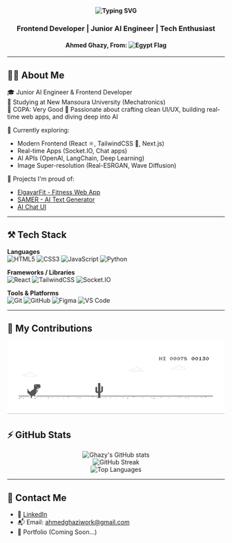 <p align="center">
  <strong>
    <img src="https://readme-typing-svg.demolab.com?font=Fira+Code&size=26&duration=3000&pause=1000&color=F7931E&center=true&vCenter=true&width=435&lines=Hey+%F0%9F%91%8B%2C+I'm+BinGhazy" alt="Typing SVG" />
  </strong>
</p>
<h3 align="center">Frontend Developer | Junior AI Engineer | Tech Enthusiast</h3>
<h4 align="center">
    <strong>Ahmed Ghazy, </strong> 
      <strong>From:</strong> <img src="https://media1.tenor.com/m/F18Rn-uObA0AAAAC/egypt-flag-gif.gif" alt="Egypt Flag" width="20" />
    </h4>

---

## 👨‍💻 About Me

🎓 Junior AI Engineer & Frontend Developer  
🏫 Studying at New Mansoura University (Mechatronics)  
🌟 CGPA: Very Good 
💼 Passionate about crafting clean UI/UX, building real-time web apps, and diving deep into AI

🧠 Currently exploring:  
- Modern Frontend (React ⚛️, TailwindCSS 💨, Next.js)  
- Real-time Apps (Socket.IO, Chat apps)  
- AI APIs (OpenAI, LangChain, Deep Learning)  
- Image Super-resolution (Real-ESRGAN, Wave Diffusion)

🚀 Projects I'm proud of:
- [ElgayarFit - Fitness Web App](https://github.com/binghazy/ElgayarFit-Fitness-Web-Application)
- [SAMER - AI Text Generator](https://github.com/binghazy/SAMER)
- [AI Chat UI](https://github.com/binghazy/Aichat-OpenAI-Frontend)

---

## ⚒️ Tech Stack

**Languages**  
![HTML5](https://img.shields.io/badge/html5-E34F26?style=flat&logo=html5&logoColor=white)
![CSS3](https://img.shields.io/badge/css3-1572B6?style=flat&logo=css3&logoColor=white)
![JavaScript](https://img.shields.io/badge/javascript-F7DF1E?style=flat&logo=javascript&logoColor=black)
![Python](https://img.shields.io/badge/python-3776AB?style=flat&logo=python&logoColor=white)

**Frameworks / Libraries**  
![React](https://img.shields.io/badge/react-61DAFB?style=flat&logo=react&logoColor=black)
![TailwindCSS](https://img.shields.io/badge/tailwindcss-38B2AC?style=flat&logo=tailwind-css&logoColor=white)
![Socket.IO](https://img.shields.io/badge/Socket.IO-010101?style=flat&logo=socket.io&logoColor=white)

**Tools & Platforms**  
![Git](https://img.shields.io/badge/git-F05032?style=flat&logo=git&logoColor=white)
![GitHub](https://img.shields.io/badge/github-181717?style=flat&logo=github&logoColor=white)
![Figma](https://img.shields.io/badge/figma-F24E1E?style=flat&logo=figma&logoColor=white)
![VS Code](https://img.shields.io/badge/VS%20Code-007ACC?style=flat&logo=visual-studio-code&logoColor=white)

---

## 🐍 My Contributions
 <img src="workflows/dino.gif" alt="Dino gif" />
 
###


## ⚡ GitHub Stats

<p align="center">
  <img src="https://github-readme-stats.vercel.app/api?username=binghazy&show_icons=true&theme=radical" alt="Ghazy's GitHub stats" />
  <br />
  <img src="https://github-readme-streak-stats.herokuapp.com?user=binghazy&theme=radical" alt="GitHub Streak" />
  <br />
  <img src="https://github-readme-stats.vercel.app/api/top-langs/?username=binghazy&layout=compact&theme=radical" alt="Top Languages" />
</p>

---

## 🔗 Contact Me

- 💼 [LinkedIn](https://www.linkedin.com/in/ahmed-ghazy01/)  
- 📬 Email: [ahmedghaziwork@gmail.com](mailto:ahmedghaziwork@gmail.com)  
- 🧠 Portfolio (Coming Soon...)
